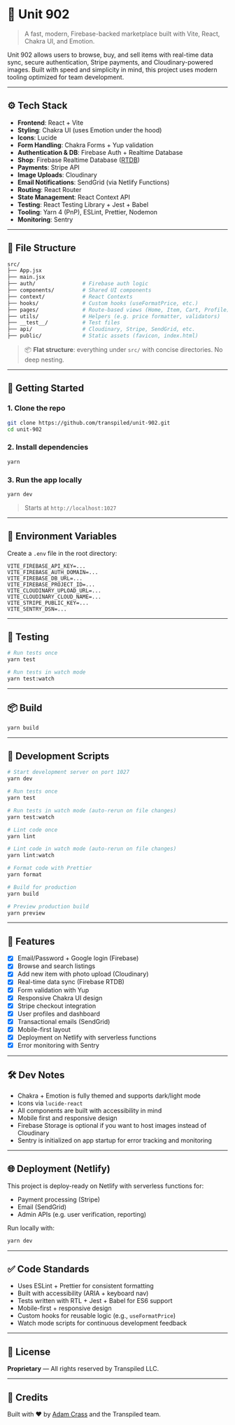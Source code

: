 # 🏢 Unit 902

> A fast, modern, Firebase-backed marketplace built with Vite, React, Chakra UI, and Emotion.

Unit 902 allows users to browse, buy, and sell items with real-time data sync, secure authentication, Stripe payments, and Cloudinary-powered images. Built with speed and simplicity in mind, this project uses modern tooling optimized for team development.

---

## ⚙️ Tech Stack

- **Frontend**: React + Vite
- **Styling**: Chakra UI (uses Emotion under the hood)
- **Icons**: Lucide
- **Form Handling**: Chakra Forms + Yup validation
- **Authentication & DB**: Firebase Auth + Realtime Database
- **Shop**: Firebase Realtime Database ([RTDB](https://console.firebase.google.com/u/3/project/unit-902/overview))
- **Payments**: Stripe API
- **Image Uploads**: Cloudinary
- **Email Notifications**: SendGrid (via Netlify Functions)
- **Routing**: React Router
- **State Management**: React Context API
- **Testing**: React Testing Library + Jest + Babel
- **Tooling**: Yarn 4 (PnP), ESLint, Prettier, Nodemon
- **Monitoring**: Sentry

---

## 📁 File Structure

```bash
src/
├── App.jsx
├── main.jsx
├── auth/               # Firebase auth logic
├── components/         # Shared UI components
├── context/            # React Contexts
├── hooks/              # Custom hooks (useFormatPrice, etc.)
├── pages/              # Route-based views (Home, Item, Cart, Profile)
├── utils/              # Helpers (e.g. price formatter, validators)
├── __test__/           # Test files
├── api/                # Cloudinary, Stripe, SendGrid, etc.
├── public/             # Static assets (favicon, index.html)
```

> 📦 **Flat structure**: everything under `src/` with concise directories. No deep nesting.

---

## 🚀 Getting Started

### 1. Clone the repo

```bash
git clone https://github.com/transpiled/unit-902.git
cd unit-902
```

### 2. Install dependencies

```bash
yarn
```

### 3. Run the app locally

```bash
yarn dev
```

> Starts at `http://localhost:1027`

---

## 🔐 Environment Variables

Create a `.env` file in the root directory:

```env
VITE_FIREBASE_API_KEY=...
VITE_FIREBASE_AUTH_DOMAIN=...
VITE_FIREBASE_DB_URL=...
VITE_FIREBASE_PROJECT_ID=...
VITE_CLOUDINARY_UPLOAD_URL=...
VITE_CLOUDINARY_CLOUD_NAME=...
VITE_STRIPE_PUBLIC_KEY=...
VITE_SENTRY_DSN=...
```

---

## 🧪 Testing

```bash
# Run tests once
yarn test

# Run tests in watch mode
yarn test:watch
```

---

## 📦 Build

```bash
yarn build
```

---

## 🔧 Development Scripts

```bash
# Start development server on port 1027
yarn dev

# Run tests once
yarn test

# Run tests in watch mode (auto-rerun on file changes)
yarn test:watch

# Lint code once
yarn lint

# Lint code in watch mode (auto-rerun on file changes)
yarn lint:watch

# Format code with Prettier
yarn format

# Build for production
yarn build

# Preview production build
yarn preview
```

---

## 🔄 Features

- [x] Email/Password + Google login (Firebase)
- [x] Browse and search listings
- [x] Add new item with photo upload (Cloudinary)
- [x] Real-time data sync (Firebase RTDB)
- [x] Form validation with Yup
- [x] Responsive Chakra UI design
- [x] Stripe checkout integration
- [x] User profiles and dashboard
- [x] Transactional emails (SendGrid)
- [x] Mobile-first layout
- [x] Deployment on Netlify with serverless functions
- [x] Error monitoring with Sentry

---

## 🛠 Dev Notes

- Chakra + Emotion is fully themed and supports dark/light mode
- Icons via `lucide-react`
- All components are built with accessibility in mind
- Mobile first and responsive design
- Firebase Storage is optional if you want to host images instead of Cloudinary
- Sentry is initialized on app startup for error tracking and monitoring

---

## 🌐 Deployment (Netlify)

This project is deploy-ready on Netlify with serverless functions for:

- Payment processing (Stripe)
- Email (SendGrid)
- Admin APIs (e.g. user verification, reporting)

Run locally with:

```bash
yarn dev
```

---

## ✅ Code Standards

- Uses ESLint + Prettier for consistent formatting
- Built with accessibility (ARIA + keyboard nav)
- Tests written with RTL + Jest + Babel for ES6 support
- Mobile-first + responsive design
- Custom hooks for reusable logic (e.g., `useFormatPrice`)
- Watch mode scripts for continuous development feedback

---

## 📄 License

**Proprietary** — All rights reserved by Transpiled LLC.

---

## 🤝 Credits

Built with ❤️ by [Adam Crass](https://github.com/adamcrass) and the Transpiled team.
